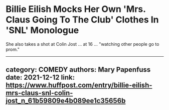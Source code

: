 # Billie Eilish Mocks Her Own 'Mrs. Claus Going To The Club' Clothes In 'SNL' Monologue

She also takes a shot at Colin Jost ... at 16 ... "watching other people go to prom."

---
category: COMEDY
authors: Mary Papenfuss
date: 2021-12-12
link: https://www.huffpost.com/entry/billie-eilish-mrs-claus-snl-colin-jost_n_61b59809e4b089ee1c35656b
---
